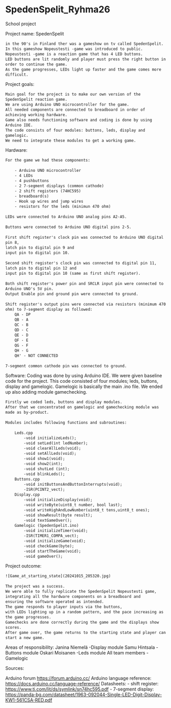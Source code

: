 # SpedenSpelit_Ryhma26
School project

Project name: SpedenSpelit

    in the 90's in Finland ther was a gameshow on tv called SpedenSpelit. 
    In this gameshow Nopeustesti -game was introduced to public. 
    Nopeustesti -game is a reaction game that has 4 LED buttons. 
    LED buttons are lit randomly and player must press the right button in order to continue the game. 
    As the game progresses, LEDs light up faster and the game comes more difficult.

Project goals:

    Main goal for the project is to make our own version of the SpedenSpelit reaction game. 
    We are using Arduino UNO microcontroller for the game. 
    All needed components are connected to breadboard in order of achieving working hardware.
    Game also needs functioning software and coding is done by using Arduino IDE. 
    The code consists of four modules: buttons, leds, display and gamelogic. 
    We need to integrate these modules to get a working game.

Hardware:

    For the game we had these components:

        - Arduino UNO microcontroller
        - 4 LEDs
        - 4 pushbuttons
        - 2 7-segment displays (common cathode)
        - 2 shift registers (74HC595)
        - breadboard(s)
        - Hook up wires and jump wires
        - resistors for the leds (minimun 470 ohm)

    LEDs were connected to Arduino UNO analog pins A2-A5.

    Buttons were connected to Arduino UNO digital pins 2-5.

    First shift register's clock pin was connected to Arduino UNO digital pin 8, 
    latch pin to digital pin 9 and 
    input pin to digital pin 10.

    Second shift register's clock pin was connected to digital pin 11, 
    latch pin to digital pin 12 and 
    input pin to digital pin 10 (same as first shift register).

    Both shift register's power pin and SRCLR input pin were connected to Arduino UNO's 5V pin. 
    Output Enable pin and ground pin were connected to ground.

    Shift register's output pins were connected via resistors (minimum 470 ohm) to 7-segment display as followed:
        QA - DP
        QB - A
        QC - B
        QD - C
        QE - D
        QF - E
        QG - F
        QH - G
        QH' - NOT CONNECTED

    7-segment common cathode pin was connected to ground.

Software:
    Coding was done by using Arduino IDE.
    We were given baseline code for the project. 
    This code consisted of four modules; leds, buttons, display and gamelogic. 
    Gamelogic is basically the main .ino file. 
    We ended up also adding module gamechecking.

    Firstly we coded leds, buttons and display modules. 
    After that we concentrated on gamelogic and gamechecking module was made as by-product.

    Modules includes following functions and subroutines:

        Leds.cpp
            -void initializeLeds();
            -void setLed(int ledNumber);
            -void clearAllLeds(void);
            -void setAllLeds(void);
            -void show1(void);
            -void show2(int);
            -void shutLed (int);
            -void blinkLeds();
        Buttons.cpp
            -void initButtonsAndButtonInterrupts(void);
            -ISR(PCINT2_vect);
        Display.cpp
            -void initializeDisplay(void);
            -void writeByte(uint8_t number, bool last);
            -void writeHighAndLowNumber(uint8_t tens,uint8_t ones);
            -void showResult(byte result);
            -void textGameOver();
        Gamelogic (SpedenSpelit.ino)
            -void initializeTimer(void);
            -ISR(TIMER1_COMPA_vect);
            -void initializeGame(void);
            -void checkGame(byte);
            -void startTheGame(void);
            -void gameOver();

Project outcome:

    ![Game_at_starting_state](20241015_205320.jpg)
    
    The project was a success. 
    We were able to fully replicate the SpedenSpelit Nopeustesti game, 
    integrating all the hardware components on a breadboard and 
    ensuring the software operated as intended. 
    The game responds to player inputs via the buttons, 
    with LEDs lighting up in a random pattern, and the pace increasing as the game progresses.
    Gamechecks are done correctly during the game and the displays show scores.
    After game over, the game returns to the starting state and player can start a new game.


Areas of responsibility:
    Janina Niemelä
        -Display module
    Samu Hintsala
        -Buttons module
    Oskari Moisanen
        -Leds module
    All team members
        -Gamelogic

Sources:

Arduino forum
    https://forum.arduino.cc/
Arduino language reference:
    https://docs.arduino.cc/language-reference/
Datasheets:
    - shift register: https://www.ti.com/lit/ds/symlink/sn74hc595.pdf
    - 7-segment display: https://panda-bg.com/datasheet/1963-092044-Single-LED-Digit-Display-KW1-561CSA-RED.pdf

